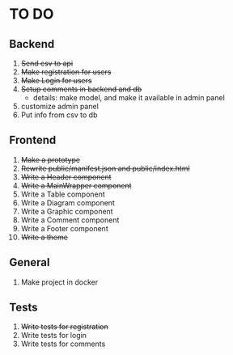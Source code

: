 # TO DO

## Backend

1. ~~Send csv to api~~
2. ~~Make registration for users~~
3. ~~Make Login for users~~
4. ~~Setup comments in backend and db~~
    - details: make model, and make it available in admin panel
5. customize admin panel
6. Put info from csv to db


## Frontend

1. ~~Make a prototype~~
2. ~~Rewrite public/manifest.json and public/index.html~~
3. ~~Write a Header component~~
4. ~~Write a MainWrapper component~~
5. Write a Table component
6. Write a Diagram component
7. Write a Graphic component
8. Write a Comment component
9. Write a Footer component
10. ~~Write a theme~~ 


## General

1. Make project in docker

## Tests

1. ~~Write tests for registration~~
2. Write tests for login
3. Write tests for comments